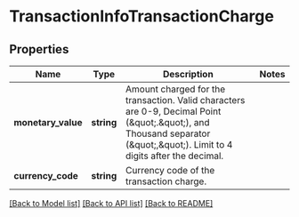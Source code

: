 # TransactionInfoTransactionCharge

## Properties
Name | Type | Description | Notes
------------ | ------------- | ------------- | -------------
**monetary_value** | **string** | Amount charged for the transaction.  Valid characters are 0-9, Decimal Point (\&quot;.\&quot;), and Thousand separator (\&quot;,\&quot;).  Limit to 4 digits after the decimal. | 
**currency_code** | **string** | Currency code of the transaction charge. | 

[[Back to Model list]](../../README.md#documentation-for-models) [[Back to API list]](../../README.md#documentation-for-api-endpoints) [[Back to README]](../../README.md)

